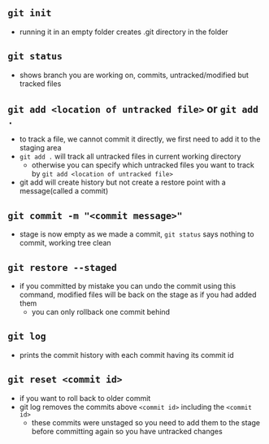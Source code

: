## `git init`
- running it in an empty folder creates .git directory in the folder

## `git status`
- shows branch you are working on, commits, untracked/modified but tracked files

## `git add <location of untracked file>` or `git add .`
- to track a file, we cannot commit it directly, we first need to add it to the staging area
- `git add .` will track all untracked files in current working directory
	- otherwise you can specify which untracked files you want to track by `git add <location of untracked file>`
- git add will create history but not create a restore point with a message(called a commit)

## `git commit -m "<commit message>"`
- stage is now empty as we made a commit, `git status` says nothing to commit, working tree clean

## `git restore --staged`
- if you committed by mistake you can undo the commit using this command, modified files will be back on the stage as if you had added them
	- you can only rollback one commit behind

## `git log`
- prints the commit history with each commit having its commit id

## `git reset <commit id>`
- if you want to roll back to older commit 
- git log removes the commits above `<commit id>` including the `<commit id>`
	- these commits were unstaged so you need to add them to the stage before committing again so you have untracked changes